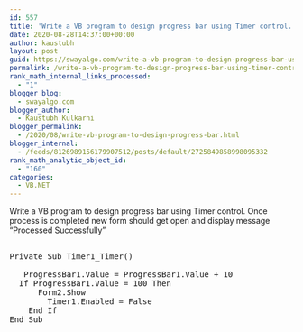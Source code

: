 ```yaml
---
id: 557
title: 'Write a VB program to design progress bar using Timer control. Once process is    completed new form should get open and display message “Processed Successfully”'
date: 2020-08-28T14:37:00+00:00
author: kaustubh
layout: post
guid: https://swayalgo.com/write-a-vb-program-to-design-progress-bar-using-timer-control-once-process-is-completed-new-form-should-get-open-and-display-message-processed-successfully/
permalink: /write-a-vb-program-to-design-progress-bar-using-timer-control-once-process-is-completed-new-form-should-get-open-and-display-message-processed-successfully/
rank_math_internal_links_processed:
  - "1"
blogger_blog:
  - swayalgo.com
blogger_author:
  - Kaustubh Kulkarni
blogger_permalink:
  - /2020/08/write-vb-program-to-design-progress-bar.html
blogger_internal:
  - /feeds/8126989156179907512/posts/default/2725849858998095332
rank_math_analytic_object_id:
  - "160"
categories:
  - VB.NET
---
```

Write a VB program to design progress bar using Timer control. Once process is completed new form should get open and display message “Processed Successfully” 

<pre><br />Private Sub Timer1_Timer()<br /><br />	ProgressBar1.Value = ProgressBar1.Value + 10<br />	If ProgressBar1.Value = 100 Then<br />		Form2.Show<br />		Timer1.Enabled = False<br />	End If<br />End Sub<br /><br /><br /><br /></pre>